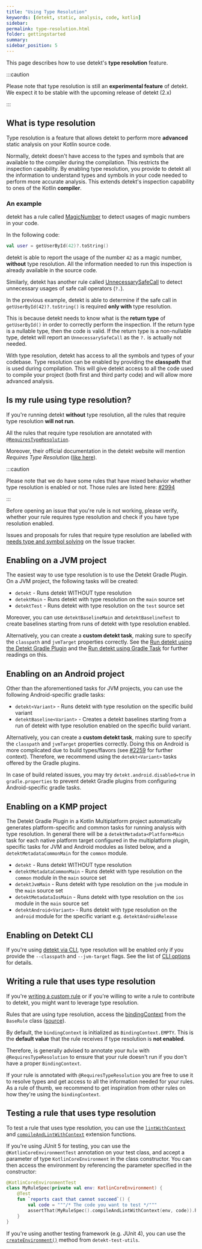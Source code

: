 ```yaml
---
title: "Using Type Resolution"
keywords: [detekt, static, analysis, code, kotlin]
sidebar: 
permalink: type-resolution.html
folder: gettingstarted
summary:
sidebar_position: 5
---
```


This page describes how to use detekt's **type resolution** feature.

:::caution

Please note that type resolution is still an **experimental feature** of detekt. We expect it to be stable with the upcoming release of detekt (2.x)

:::

## What is type resolution

Type resolution is a feature that allows detekt to perform more **advanced** static analysis on your Kotlin source code. 

Normally, detekt doesn't have access to the types and symbols that are available to the compiler during the compilation. This restricts the inspection capability.
By enabling type resolution, you provide to detekt all the information to understand types and symbols in your code needed to perform more accurate analysis. This extends detekt's inspection capability to ones of the Kotlin **compiler**.

### An example

detekt has a rule called [MagicNumber](../rules/style.md#magicnumber) to detect usages of magic numbers in your code.

In the following code:

```kotlin
val user = getUserById(42)?.toString()
```

detekt is able to report the usage of the number `42` as a magic number, **without** type resolution. All the information needed to run this inspection is already available in the source code.

Similarly, detekt has another rule called [UnnecessarySafeCall](../rules/potential-bugs.md#unnecessarysafecall) to detect unnecessary usages of safe call operators (`?.`).

In the previous example, detekt is able to determine if the safe call in `getUserById(42)?.toString()` is required **only with** type resolution. 

This is because detekt needs to know what is the **return type** of `getUserById()` in order to correctly perform the inspection. If the return type is a nullable type, then the code is valid. If the return type is a non-nullable type, detekt will report an `UnnecessarySafeCall` as the `?.` is actually not needed.

With type resolution, detekt has access to all the symbols and types of your codebase. Type resolution can be enabled by providing the **classpath** that is used during compilation. This will give detekt access to all the code used to compile your project (both first and third party code) and will allow more advanced analysis.

## Is my rule using type resolution?

If you're running detekt **without** type resolution, all the rules that require type resolution **will not run**.

All the rules that require type resolution are annotated with [`@RequiresTypeResolution`](https://github.com/detekt/detekt/search?q=%40RequiresTypeResolution). 

Moreover, their official documentation in the detekt website will mention _Requires Type Resolution_ ([like here](../rules/potential-bugs.md#unnecessarysafecall)).

:::caution

Please note that we do have some rules that have mixed behavior whether type resolution is enabled or not. Those rules are listed here: [#2994](https://github.com/detekt/detekt/issues/2994)

:::

Before opening an issue that you're rule is not working, please verify, whether your rule requires type resolution and check if you have type resolution enabled.

Issues and proposals for rules that require type resolution are labelled with [needs type and symbol solving](https://github.com/detekt/detekt/labels/needs%20type%20and%20symbol%20solving) on the Issue tracker.

## Enabling on a JVM project

The easiest way to use type resolution is to use the Detekt Gradle Plugin. On a JVM project, the following tasks will be created:

- `detekt` - Runs detekt WITHOUT type resolution
- `detektMain` - Runs detekt with type resolution on the `main` source set
- `detektTest` - Runs detekt with type resolution on the `test` source set

Moreover, you can use `detektBaselineMain` and `detektBaselineTest` to create baselines starting from runs of detekt with type resolution enabled.

Alternatively, you can create a **custom detekt task**, making sure to specify the `classpath` and `jvmTarget` properties correctly. See the [Run detekt using the Detekt Gradle Plugin](gradle.mdx) and the [Run detekt using Gradle Task](gradletask.md) for further readings on this.

## Enabling on an Android project

Other than the aforementioned tasks for JVM projects, you can use the following Android-specific gradle tasks:

- `detekt<Variant>` - Runs detekt with type resolution on the specific build variant
- `detektBaseline<Variant>` - Creates a detekt baselines starting from a run of detekt with type resolution enabled on the specific build variant.

Alternatively, you can create a **custom detekt task**, making sure to specify the `classpath` and `jvmTarget` properties correctly.
Doing this on Android is more complicated due to build types/flavors (see [#2259](https://github.com/detekt/detekt/issues/2259) for further context).
Therefore, we recommend using the `detekt<Variant>` tasks offered by the Gradle plugins.

In case of build related issues, you may try `detekt.android.disabled=true` in `gradle.properties` to prevent detekt
Gradle plugins from configuring Android-specific gradle tasks.

## Enabling on a KMP project

The Detekt Gradle Plugin in a Kotlin Multiplatform project automatically generates platform-specific and common tasks for running analysis with type resolution. In general there will be a `detektMetadata<Platform>Main` task for each native platform target configured in the multiplatform plugin, specific tasks for JVM and Android modules as listed below, and a `detektMetadataCommonMain` for the `common` module.

- `detekt` - Runs detekt WITHOUT type resolution
- `detektMetadataCommonMain` - Runs detekt with type resolution on the `common` module in the `main` source set
- `detektJvmMain` - Runs detekt with type resolution on the `jvm` module in the `main` source set
- `detektMetadataIosMain` - Runs detekt with type resolution on the `ios` module in the `main` source set
- `detektAndroid<Variant>` - Runs detekt with type resolution on the `android` module for the specific variant e.g. `detektAndroidRelease`

## Enabling on Detekt CLI

If you're using [detekt via CLI](cli.mdx), type resolution will be enabled only if you provide the `--classpath` and
`--jvm-target` flags. See the list of [CLI options](cli.mdx#use-the-cli) for details.

## Writing a rule that uses type resolution

If you're [writing a custom rule](../introduction/extensions.md) or if you're willing to write a rule to contribute to detekt, you might want to leverage type resolution.

Rules that are using type resolution, access the [bindingContext](https://github.com/JetBrains/kotlin/blob/master/compiler/frontend/src/org/jetbrains/kotlin/resolve/BindingContext.java) from the `BaseRule` class ([source](https://github.com/detekt/detekt/blob/cd659ce8737fb177caf140f46f73a1a86b22be56/detekt-api/src/main/kotlin/io/gitlab/arturbosch/detekt/api/internal/BaseRule.kt#L30)).

By default, the `bindingContext` is initialized as `BindingContext.EMPTY`. This is the **default value** that the rule receives if type resolution is **not enabled**.

Therefore, is generally advised to annotate your `Rule` with `@RequiresTypeResolution` to ensure that your rule doesn't run if you don't have a proper `BindingContext`.

If your rule is annotated with `@RequiresTypeResolution` you are free to use it to resolve types and get access to all the information needed for your rules. As a rule of thumb, we recommend to get inspiration from other rules on how they're using the `bindingContext`.

## Testing a rule that uses type resolution

To test a rule that uses type resolution, you can use the [`lintWithContext`](https://github.com/detekt/detekt/blob/d3546ff0d539d57e7a502dacbf66e91587fff098/detekt-test/src/main/kotlin/io/gitlab/arturbosch/detekt/test/RuleExtensions.kt#L40-L44) and [`compileAndLintWithContext`](https://github.com/detekt/detekt/blob/cd659ce8737fb177caf140f46f73a1a86b22be56/detekt-test/src/main/kotlin/io/gitlab/arturbosch/detekt/test/RuleExtensions.kt#L63-L72) extension functions.

If you're using JUnit 5 for testing, you can use the `@KotlinCoreEnvironmentTest` annotation on your test class, and
accept a parameter of type `KotlinCoreEnvironment` in the class constructor. You can then access the environment by
referencing the parameter specified in the constructor:

```kotlin
@KotlinCoreEnvironmentTest
class MyRuleSpec(private val env: KotlinCoreEnvironment) {
    @Test
    fun `reports cast that cannot succeed`() {
        val code = """/* The code you want to test */"""
        assertThat(MyRuleSpec().compileAndLintWithContext(env, code)).hasSize(1)
    }
}
```

If you're using another testing framework (e.g. JUnit 4), you can use the [`createEnvironment()`](https://github.com/detekt/detekt/blob/cd659ce8737fb177caf140f46f73a1a86b22be56/detekt-test-utils/src/main/kotlin/io/github/detekt/test/utils/KotlinCoreEnvironmentWrapper.kt#L26-L31) method from `detekt-test-utils`.
